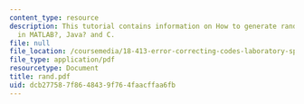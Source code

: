 ```yaml
---
content_type: resource
description: This tutorial contains information on How to generate random numbers
  in MATLAB?, Java? and C.
file: null
file_location: /coursemedia/18-413-error-correcting-codes-laboratory-spring-2004/dcb277587f8648439f764faacffaa6fb_rand.pdf
file_type: application/pdf
resourcetype: Document
title: rand.pdf
uid: dcb27758-7f86-4843-9f76-4faacffaa6fb
---
```

